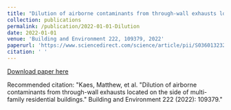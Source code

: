 ```yaml
---
title: "Dilution of airborne contaminants from through-wall exhausts located on the side of multi-family residential buildings"
collection: publications
permalink: /publication/2022-01-01-Dilution
date: 2022-01-01
venue: 'Building and Environment 222, 109379, 2022'
paperurl: 'https://www.sciencedirect.com/science/article/pii/S0360132322006126'
citation: ' '
---
```

[Download paper here](https://www.sciencedirect.com/science/article/pii/S0360132322006126)

Recommended citation: "Kaes, Matthew, et al. "Dilution of airborne contaminants from through-wall exhausts located on the side of multi-family residential buildings." Building and Environment 222 (2022): 109379."
